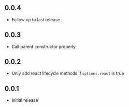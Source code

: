 ## 0.0.4

- Follow up to last release

## 0.0.3

- Call parent constructor properly

## 0.0.2

- Only add react lifecycle methods if `options.react` is true

## 0.0.1

- Initial release
